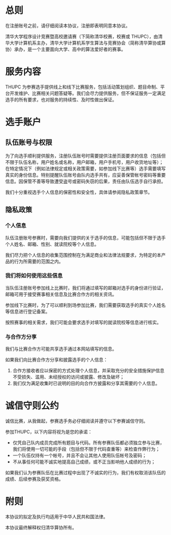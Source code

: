 # 总则

在注册账号之前，请仔细阅读本协议，注册即表明同意本协议。

清华大学程序设计竞赛暨高校邀请赛（下简称清华校赛，校赛或 THUPC），由清华大学计算机系主办，清华大学计算机系学生算法与竞赛协会（简称清华算协或算协）承办，是一个主要面向大学、高中的算法爱好者的赛事。

# 服务内容

THUPC 为参赛选手提供线上和线下比赛服务，包括活动策划组织、题目命制、平台开发维护、比赛相关问题答疑等。我们会尽力提供服务，但不保证服务一定满足选手的所有要求，也对服务的持续性、及时性做出保证。

# 选手账户

## 队伍账号与权限

为了向选手顺利提供服务，注册队伍账号时需要提供注册页面要求的信息（包括但不限于队伍名称，用户姓名或名称，用户邮箱，用户手机号，用户收货地址等）；在特定情况下（例如法律规定或相关政策需要，如参加线下比赛等）选手需要填写真实的身份信息。特别提醒队伍账号由队内选手共有，应妥善保管帐号密码等重要信息。因保管不善等导致遭受盗号或密码失窃的后果，责任由队伍选手自行承担。

我们十分重视选手个人信息的保密性和安全性，具体请参阅隐私政策章节。

## 隐私政策

### 个人信息

队伍注册账号参赛时，需要向我们提供的关于选手的信息，可能包括但不限于选手个人姓名、邮箱、性别、就读院校等个人信息。

我们尽力把个人信息的收集范围控制在为满足商业和法律法规要求，为特定的本产品的行为所需要的范围之内。

### 我们将如何使用这些信息

当队伍注册账号参加线上比赛时，我们将通过填写的邮箱对选手的身份进行验证，邮箱可用于接受赛事相关信息及比赛合作方的相关资讯。

参加线下比赛时，为了可以顺利到场参加比赛，我们需要获取选手的真实个人姓名等信息进行登记备案。

按照赛事的相关需求，我们可能会要求选手对填写的就读院校等信息进行核实。

### 与合作方分享

我们与比赛合作方可能共享选手通过本网站填写的信息。

如果我们向比赛合作方分享和披露选手的个人信息：

1. 合作方接收者应以保密的方式处理个人信息，并采取充分的安全措施保护信息不受损失、滥用、未经授权的访问或披露、修改及破坏；
2. 我们仅为满足收集时已说明的目的向合作方披露和分享其需要的个人信息。

# 诚信守则公约

诚信比赛，从我做起，参赛选手务必仔细阅读并遵守以下参赛诚信守则。

参加THUPC，以下内容将视为是您的承诺：

- 仅凭自己队内成员完成所有题目与代码。所有参赛队伍都必须独立参与比赛，我们将使用一切可能的手段（包括但不限于代码查重等）来检查作弊行为；
- 一个队伍仅持有一个帐号，并且不会让其他人使用队伍帐号及密码；
- 不从事任何可能不诚实地提高自己成绩，或不正当影响他人成绩的行为；

如果我们认为参赛队伍在比赛过程中出现了不诚实的行为，我们有权取消该队伍的成绩、后续参赛及获奖资格。

# 附则

本协议的拟定及执行均适用于中华人民共和国法律。

本协议最终解释权归清华算协所有。